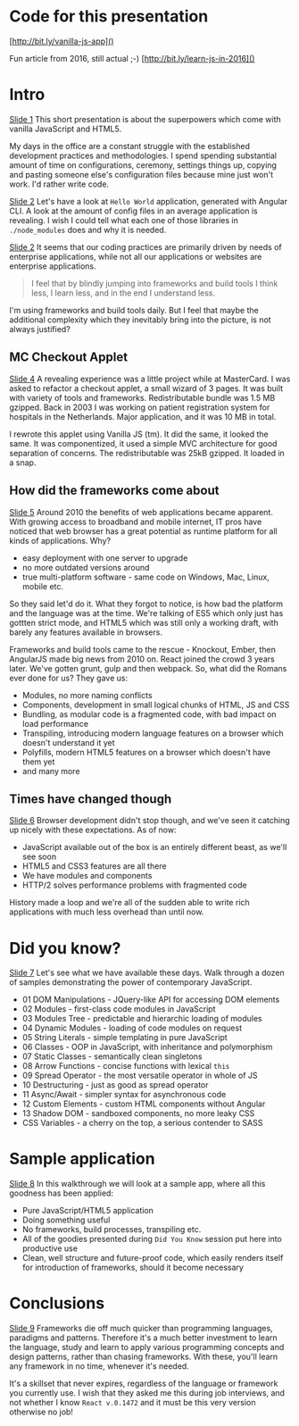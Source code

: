 # Code for this presentation
[http://bit.ly/vanilla-js-app]()

Fun article from 2016, still actual ;-)
[http://bit.ly/learn-js-in-2016]()


# Intro
[Slide 1]()
This short presentation is about the superpowers which come with vanilla JavaScript and HTML5.

My days in the office are a constant struggle with the established development practices and methodologies. I spend spending substantial amount of time on configurations, ceremony, settings things up, copying and pasting someone else's configuration files because mine just won't work. I'd rather write code.

[Slide 2]()
Let's have a look at `Hello World` application, generated with Angular CLI.
A look at the amount of config files in an average application is revealing.
I wish I could tell what each one of those libraries in `./node_modules` does and why it is needed.

[Slide 2]()
It seems that our coding practices are primarily driven by needs of enterprise applications, while not all our applications or websites are enterprise applications.

> I feel that by blindly jumping into frameworks and build tools I think less, I learn less, and in the end I understand less.

I'm using frameworks and build tools daily. But I feel that maybe the additional complexity which they inevitably bring into the picture, is not always justified?


## MC Checkout Applet
[Slide 4]()
A revealing experience was a little project while at MasterCard. I was asked to refactor a checkout applet, a small wizard of 3 pages. It was built with variety of tools and frameworks. Redistributable bundle was 1.5 MB gzipped. Back in 2003 I was working on patient registration system for hospitals in the Netherlands. Major application, and it was 10 MB in total.

I rewrote this applet using Vanilla JS (tm). It did the same, it looked the same. It was componentized, it used a simple MVC architecture for good separation of concerns. The redistributable was 25kB gzipped. It loaded in a snap.

## How did the frameworks come about
[Slide 5]()
Around 2010 the benefits of web applications became apparent. With growing access to broadband and mobile internet, IT pros have noticed that web browser has a great potential as runtime platform for all kinds of applications. Why?

* easy deployment with one server to upgrade
* no more outdated versions around
* true multi-platform software - same code on Windows, Mac, Linux, mobile etc.

So they said let'd do it. What they forgot to notice, is how bad the platform and the language was at the time. We're talking of ES5 which only just has gottten strict mode, and HTML5 which was still only a working draft, with barely any features available in browsers.

Frameworks and build tools came to the rescue - Knockout, Ember, then AngularJS made big news from 2010 on. React joined the crowd 3 years later. We've gotten grunt, gulp and then webpack. So, what did the Romans ever done for us? They gave us:

* Modules, no more naming conflicts
* Components, development in small logical chunks of HTML, JS and CSS
* Bundling, as modular code is a fragmented code, with bad impact on load performance
* Transpiling, introducing modern language features on a browser which doesn't understand it yet
* Polyfills, modern HTML5 features on a browser which doesn't have them yet
* and many more

## Times have changed though
[Slide 6]()
Browser development didn't stop though, and we've seen it catching up nicely with these expectations. As of now:

* JavaScript available out of the box is an entirely different beast, as we'll see soon
* HTML5 and CSS3 features are all there
* We have modules and components
* HTTP/2 solves performance problems with fragmented code

History made a loop and we're all of the sudden able to write rich applications with much less overhead than until now.


# Did you know?
[Slide 7]()
Let's see what we have available these days. Walk through a dozen of samples demonstrating the power of contemporary JavaScript.

* 01 DOM Manipulations - JQuery-like API for accessing DOM elements
* 02 Modules - first-class code modules in JavaScript
* 03 Modules Tree - predictable and hierarchic loading of modules
* 04 Dynamic Modules - loading of code modules on request
* 05 String Literals - simple templating in pure JavaScript
* 06 Classes - OOP in JavaScript, with inheritance and polymorphism
* 07 Static Classes - semantically clean singletons
* 08 Arrow Functions - concise functions with lexical `this`
* 09 Spread Operator - the most versatile operator in whole of JS
* 10 Destructuring - just as good as spread operator
* 11 Async/Await - simpler syntax for asynchronous code
* 12 Custom Elements - custom HTML components without Angular
* 13 Shadow DOM - sandboxed components, no more leaky CSS
* CSS Variables - a cherry on the top, a serious contender to SASS


# Sample application
[Slide 8]()
In this walkthrough we will look at a sample app, where all this goodness has been applied:

* Pure JavaScript/HTML5 application
* Doing something useful
* No frameworks, build processes, transpiling etc.
* All of the goodies presented during `Did You Know` session
put here into productive use
* Clean, well structure and future-proof code, which easily renders itself for introduction of frameworks, should it become necessary



# Conclusions
[Slide 9]()
Frameworks die off much quicker than programming languages, paradigms and patterns. Therefore it's a much better investment to learn the language, study and learn to apply various programming concepts and design patterns, rather than chasing frameworks. With these, you'll learn any framework in no time, whenever it's needed.

It's a skillset that never expires, regardless of the language or framework you currently use. I wish that they asked me this during job interviews, and not whether I know `React v.0.1472` and it must be this very version otherwise no job!

